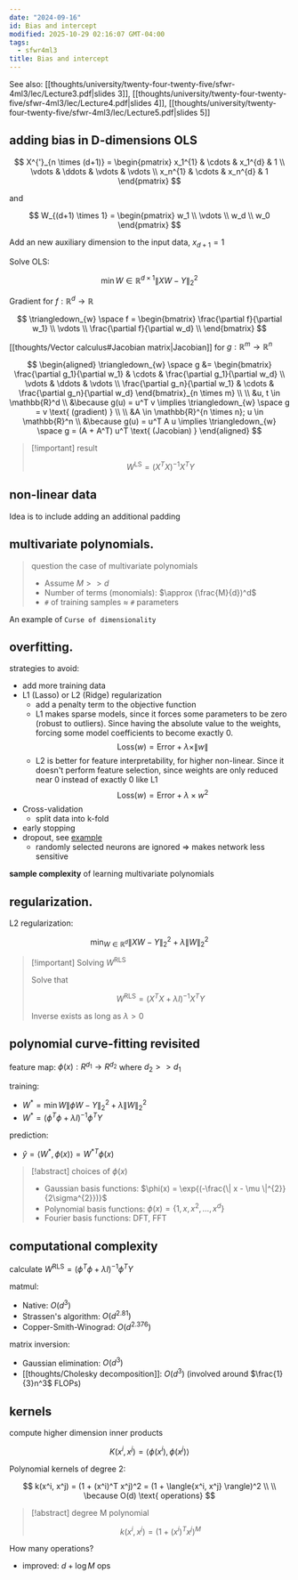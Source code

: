 ```yaml
---
date: "2024-09-16"
id: Bias and intercept
modified: 2025-10-29 02:16:07 GMT-04:00
tags:
  - sfwr4ml3
title: Bias and intercept
---
```


See also: [[thoughts/university/twenty-four-twenty-five/sfwr-4ml3/lec/Lecture3.pdf|slides 3]], [[thoughts/university/twenty-four-twenty-five/sfwr-4ml3/lec/Lecture4.pdf|slides 4]], [[thoughts/university/twenty-four-twenty-five/sfwr-4ml3/lec/Lecture5.pdf|slides 5]]

## adding bias in D-dimensions OLS

$$
X^{'}_{n \times (d+1)} = \begin{pmatrix}
x_1^{1} & \cdots & x_1^{d} & 1 \\
\vdots & \ddots & \vdots & \vdots \\
x_n^{1} & \cdots & x_n^{d} & 1
\end{pmatrix}
$$

and

$$
W_{(d+1) \times 1} = \begin{pmatrix}
w_1 \\
\vdots \\
w_d \\
w_0
\end{pmatrix}
$$

Add an new auxiliary dimension to the input data, $x_{d+1} = 1$

Solve OLS:

$$
\min\limits{W \in \mathbb{R}^{d \times 1}} \|XW - Y\|_2^2
$$

Gradient for $f: \mathbb{R}^d \rightarrow \mathbb{R}$

$$
\triangledown_{w} \space f = \begin{bmatrix}
\frac{\partial f}{\partial w_1} \\
\vdots \\
\frac{\partial f}{\partial w_d} \\
\end{bmatrix}
$$

[[thoughts/Vector calculus#Jacobian matrix|Jacobian]] for $g: \mathbb{R}^m \rightarrow \mathbb{R}^n$

$$
\begin{aligned}
\triangledown_{w} \space g &= \begin{bmatrix}
\frac{\partial g_1}{\partial w_1} & \cdots & \frac{\partial g_1}{\partial w_d} \\
\vdots & \ddots & \vdots \\
\frac{\partial g_n}{\partial w_1} & \cdots & \frac{\partial g_n}{\partial w_d}
\end{bmatrix}_{n \times m} \\
\\
&u, t \in \mathbb{R}^d \\
&\because g(u) = u^T v \implies \triangledown_{w} \space g = v \text{ (gradient) } \\
\\
&A \in \mathbb{R}^{n \times n}; u \in \mathbb{R}^n \\
&\because g(u) = u^T A u \implies \triangledown_{w} \space g = (A + A^T) u^T \text{ (Jacobian) }
\end{aligned}
$$

> [!important] result
>
> $$
> W^{\text{LS}} = (X^T X)^{-1} X^T Y
> $$

## non-linear data

Idea is to include adding an additional padding

## multivariate polynomials.

> question the case of multivariate polynomials
>
> - Assume $M >> d$
> - Number of terms (monomials): $\approx (\frac{M}{d})^d$
> - `#` of training samples $\approx$ `#` parameters

An example of `Curse of dimensionality`

## overfitting.

strategies to avoid:

- add more training data
- L1 (Lasso) or L2 (Ridge) regularization
  - add a penalty term to the objective function
  - L1 makes sparse models, since it forces some parameters to be zero (robust to outliers). Since having the absolute value to the weights, forcing some model coefficients to become exactly 0.
    $$
    \text{Loss}(w) = \text{Error} + \lambda \times \| w \|
    $$
  - L2 is better for feature interpretability, for higher non-linear. Since it doesn't perform feature selection, since weights are only reduced near 0 instead of exactly 0 like L1
    $$
    \text{Loss}(w) = \text{Error} + \lambda \times w^2
    $$
- Cross-validation
  - split data into k-fold
- early stopping
- dropout, see [example](https://keras.io/api/layers/regularization_layers/dropout/)
  - randomly selected neurons are ignored => makes network less sensitive

**sample complexity** of learning multivariate polynomials

## regularization.

L2 regularization:

$$
\text{min}_{W \in \mathbb{R}^{d}} \| XW - Y \|^{2}_{2} + \lambda \| W \|_{2}^{2}
$$

> [!important] Solving $W^{\text{RLS}}$
>
> Solve that
>
> $$
> W^{\text{RLS}} = (X^T X + \lambda I)^{-1} X^T Y
> $$
>
> Inverse exists as long as $\lambda > 0$

## polynomial curve-fitting revisited

feature map: $\phi{(x)}: R^{d_1} \rightarrow R^{d_2}$ where $d_{2} >> d_{1}$

training:

- $W^{*} = \min\limits{W} \| \phi W - Y \|^{2}_{2} + \lambda \| W \|_{2}^{2}$
- $W^{*} = (\phi^T \phi  + \lambda I)^{-1} \phi^T Y$

prediction:

- $\hat{y} = \langle{W^{*}, \phi{(x)}} \rangle = {W^{*}}^T \phi(x)$

> [!abstract] choices of $\phi(x)$
>
> - Gaussian basis functions: $\phi(x) = \exp{(-\frac{\| x - \mu \|^{2}}{2\sigma^{2}})}$
> - Polynomial basis functions: $\phi(x) = \{1, x, x^{2}, \ldots, x^{d}\}$
> - Fourier basis functions: DFT, FFT

## computational complexity

calculate $W^{\text{RLS}} = (\phi^T \phi  + \lambda I)^{-1} \phi^T Y$

matmul:

- Native: $O(d^3)$
- Strassen's algorithm: $O(d^{2.81})$
- Copper-Smith-Winograd: $O(d^{2.376})$

matrix inversion:

- Gaussian elimination: $O(d^3)$
- [[thoughts/Cholesky decomposition]]: $O(d^3)$ (involved around $\frac{1}{3}n^3$ FLOPs)

## kernels

compute higher dimension inner products

$$
K(x^i, x^j) = \langle \phi(x^i), \phi(x^j) \rangle
$$

Polynomial kernels of degree 2:

$$
k(x^i, x^j) = (1 + (x^i)^T x^j)^2 = (1 + \langle{x^i, x^j} \rangle)^2
\\
\\
\because O(d) \text{ operations}
$$

> [!abstract] degree M polynomial
>
> $$
> k(x^i, x^j) = (1 + (x^i)^T x^j)^M
> $$

How many operations?

- improved: $d + \log M$ ops
